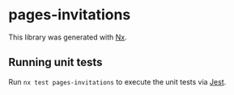 # pages-invitations

This library was generated with [Nx](https://nx.dev).

## Running unit tests

Run `nx test pages-invitations` to execute the unit tests via [Jest](https://jestjs.io).
